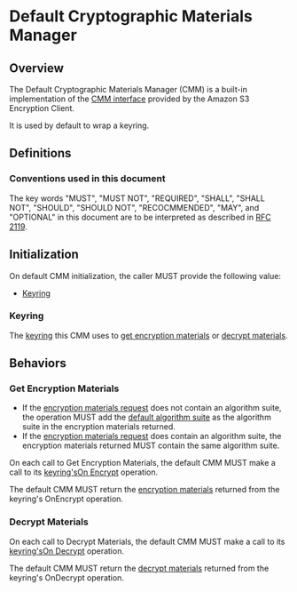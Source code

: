 [//]: # "Copyright Amazon.com Inc. or its affiliates. All Rights Reserved."
[//]: # "SPDX-License-Identifier: CC-BY-SA-4.0"

# Default Cryptographic Materials Manager

## Overview

The Default Cryptographic Materials Manager (CMM) is a built-in implementation of the [CMM interface](cmm-interface.md) provided by the Amazon S3 Encryption Client.

It is used by default to wrap a keyring.

## Definitions

### Conventions used in this document

The key words "MUST", "MUST NOT", "REQUIRED", "SHALL", "SHALL NOT", "SHOULD", "SHOULD NOT", "RECOCMMENDED", "MAY", and "OPTIONAL" in this document are to be interpreted as described in [RFC 2119](https://tools.ietf.org/html/rfc2119).

## Initialization

On default CMM initialization, the caller MUST provide the following value:

- [Keyring](#keyring)

### Keyring

The [keyring](keyring-interface.md) this CMM uses to [get encryption materials](#get-encryption-materials) or [decrypt materials](#decrypt-materials).

## Behaviors

### Get Encryption Materials

- If the [encryption materials request](cmm-interface.md#encryption-materials-request) does not contain an algorithm suite, the operation MUST add the [default algorithm suite](algorithm-suites.md#default-algorithm-suite) as the algorithm suite in the encryption materials returned.
- If the [encryption materials request](cmm-interface.md#encryption-materials-request) does contain an algorithm suite, the encryption materials returned MUST contain the same algorithm suite.

On each call to Get Encryption Materials, the default CMM MUST make a call to its [keyring's](#keyring)[On Encrypt](keyring-interface.md#onencrypt) operation.

The default CMM MUST return the [encryption materials](structures.md#encryption-materials) returned from the keyring's OnEncrypt operation.

### Decrypt Materials

On each call to Decrypt Materials, the default CMM MUST make a call to its [keyring's](#keyring)[On Decrypt](keyring-interface.md#ondecrypt) operation.

The default CMM MUST return the [decrypt materials](structures.md#decryption-materials) returned from the keyring's OnDecrypt operation.
